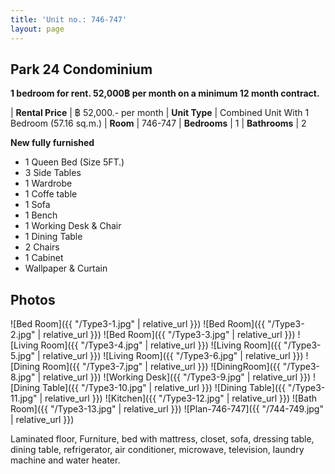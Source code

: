 ```yaml
---
title: 'Unit no.: 746-747'
layout: page
---
```


## Park 24 Condominium

**1 bedroom for rent. 52,000฿ per month on a minimum 12 month contract.**

| **Rental Price** |  ฿ 52,000.- per month
| **Unit Type** |  Combined Unit With 1 Bedroom (57.16 sq.m.)
| **Room** |  746-747
| **Bedrooms** |  1
| **Bathrooms** |  2

**New fully furnished**

* 1 Queen Bed (Size 5FT.)
* 3 Side Tables
* 1 Wardrobe
* 1 Coffe table
* 1 Sofa
* 1 Bench
* 1 Working Desk & Chair
* 1 Dining Table
* 2 Chairs
* 1 Cabinet
* Wallpaper & Curtain

## Photos

![Bed Room]({{ "/Type3-1.jpg" | relative_url }})
![Bed Room]({{ "/Type3-2.jpg" | relative_url }})
![Bed Room]({{ "/Type3-3.jpg" | relative_url }})
![Living Room]({{ "/Type3-4.jpg" | relative_url }})
![Living Room]({{ "/Type3-5.jpg" | relative_url }})
![Living Room]({{ "/Type3-6.jpg" | relative_url }})
![Dining Room]({{ "/Type3-7.jpg" | relative_url }})
![DiningRoom]({{ "/Type3-8.jpg" | relative_url }})
![Working Desk]({{ "/Type3-9.jpg" | relative_url }})
![Dining Table]({{ "/Type3-10.jpg" | relative_url }})
![Dining Table]({{ "/Type3-11.jpg" | relative_url }})
![Kitchen]({{ "/Type3-12.jpg" | relative_url }})
![Bath Room]({{ "/Type3-13.jpg" | relative_url }})
![Plan-746-747]({{ "/744-749.jpg" | relative_url }})

Laminated floor, Furniture, bed with mattress, closet, sofa, dressing table,
dining table, refrigerator, air conditioner, microwave, television, laundry
machine and water heater.